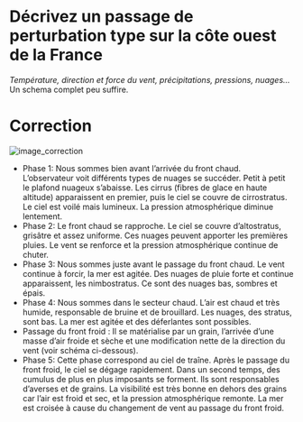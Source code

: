 ﻿# Décrivez un passage de perturbation type sur la côte ouest de la France

*Température, direction et force du vent, précipitations, pressions, nuages…*
Un schema complet peu suffire.

# Correction


![image_correction](./images/passage_depression.png)

- Phase 1: Nous sommes bien avant l’arrivée du front chaud. L’observateur voit différents types de nuages se succéder. Petit à petit le plafond nuageux s’abaisse. Les cirrus (fibres de glace en haute altitude) apparaissent en premier, puis le ciel se couvre de cirrostratus. Le ciel est voilé mais lumineux. La pression atmosphérique diminue lentement.
- Phase 2: Le front chaud se rapproche. Le ciel se couvre d’altostratus, grisâtre et assez uniforme. Ces nuages peuvent apporter les premières pluies. Le vent se renforce et la pression atmosphérique continue de chuter.
- Phase 3: Nous sommes juste avant le passage du front chaud. Le vent continue à forcir, la mer est agitée. Des nuages de pluie forte et continue apparaissent, les nimbostratus. Ce sont des nuages bas, sombres et épais. 
- Phase 4: Nous sommes dans le secteur chaud. L’air est chaud et très humide, responsable de bruine et de brouillard.  Les nuages, des stratus, sont bas. La mer est agitée et des déferlantes sont possibles. 
- Passage du front froid : Il se matérialise par un grain, l’arrivée d’une masse d’air froide et sèche et une modification nette de la direction du vent (voir schéma ci-dessous).
- Phase 5: Cette phase correspond au ciel de traîne. Après le passage du front froid, le ciel se dégage rapidement. Dans un second temps, des cumulus de plus en plus imposants se forment. Ils sont responsables d’averses et de grains. La visibilité est très bonne en dehors des grains car l’air est froid et sec, et la pression atmosphérique remonte. La mer est croisée à cause du changement de vent au passage du front froid. 
